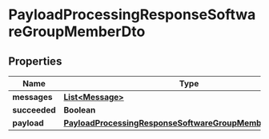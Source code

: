 

# PayloadProcessingResponseSoftwareGroupMemberDto


## Properties

| Name | Type | Description | Notes |
|------------ | ------------- | ------------- | -------------|
|**messages** | [**List&lt;Message&gt;**](Message.md) |  |  [optional] |
|**succeeded** | **Boolean** |  |  [optional] |
|**payload** | [**PayloadProcessingResponseSoftwareGroupMemberDtoPayload**](PayloadProcessingResponseSoftwareGroupMemberDtoPayload.md) |  |  [optional] |



